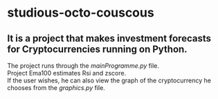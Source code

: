 # studious-octo-couscous #
## It is a project that makes investment forecasts for Cryptocurrencies running on Python. ##
The project runs through the *mainProgramme.py* file. <br>
  Project Ema100 estimates Rsi and zscore. <br>
If the user wishes, he can also view the graph of the cryptocurrency he chooses from the *graphics.py* file.



